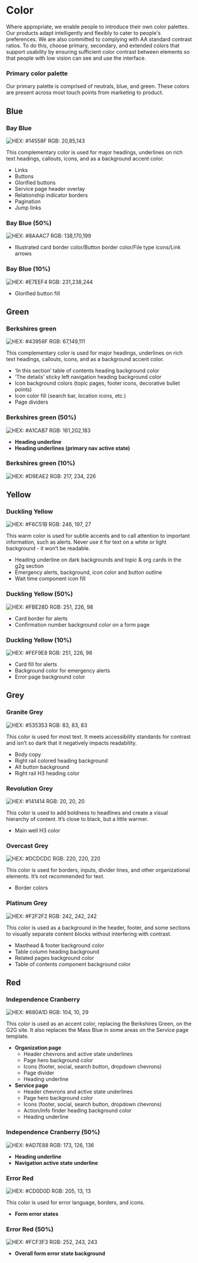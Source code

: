 # Color

Where appropriate, we enable people to introduce their own color palettes. Our products adapt intelligently and flexibly to cater to people's preferences. We are also committed to complying with AA standard contrast ratios. To do this, choose primary, secondary, and extended colors that support usability by ensuring sufficient color contrast between elements so that people with low vision can see and use the interface.

### Primary color palette

Our primary palette is comprised of neutrals, blue, and green. These colors are present across most touch points from marketing to product. 

## Blue

### Bay Blue

![HEX:  \#14558F  RGB:  20,85,143](../.gitbook/assets/color_bay-blue_long%20%281%29.png)

This complementary color is used for major headings, underlines on rich text headings, callouts, icons, and as a background accent color.

* Links
* Buttons
* Glorified buttons
* Service page header overlay
* Relationship indicator borders
* Pagination
* Jump links

### Bay Blue \(50%\)

![HEX:  \#8AAAC7  RGB:  138,170,199](../.gitbook/assets/color_bay-blue_50_long.png)

* Illustrated card border color/Button border color/File type icons/Link arrows

### Bay Blue \(10%\)

![HEX:  \#E7EEF4  RGB:  231,238,244](../.gitbook/assets/color_bay-blue_10_long.png)

* Glorified button fill

## Green

### Berkshires green

![HEX:  \#43956F  RGB:  67,149,111](../.gitbook/assets/color_berkshires-green_long.png)

This complementary color is used for major headings, underlines on rich text headings, callouts, icons, and as a background accent color.

* ‘In this section’ table of contents heading background color
* ‘The details’ sticky left navigation heading background color
* Icon background colors \(topic pages, footer icons, decorative bullet points\)
* Icon color fill \(search bar, location icons, etc.\)
* Page dividers

### Berkshires green \(50%\)

![HEX:  \#A1CAB7  RGB:  161,202,183](../.gitbook/assets/color_berkshires-green_50_long.png)

* **Heading underline**
* **Heading underlines \(primary nav active state\)**

### Berkshires green \(10%\)

![HEX:  \#D9EAE2  RGB:  217, 234, 226](../.gitbook/assets/color_berkshires-green_10_long.png)

## Yellow

### Duckling Yellow

![HEX:  \#F6C51B  RGB:  246, 197, 27](../.gitbook/assets/color_duckling-yellow_long.png)

This warm color is used for subtle accents and to call attention to important information, such as alerts. Never use it for text on a white or light background - it won’t be readable.

* Heading underline on dark backgrounds and topic & org cards in the g2g section
* Emergency alerts, background, icon color and button outline
* Wait time component icon fill

### Duckling Yellow \(50%\)

![HEX:  \#FBE28D  RGB:  251, 226, 98](../.gitbook/assets/color_duckling-yellow_50_long.png)

* Card border for alerts
* Confirmation number background color on a form page

### Duckling Yellow \(10%\)

![HEX:  \#FEF9E8  RGB:  251, 226, 98](../.gitbook/assets/color_duckling-yellow_10_long.png)

* Card fill for alerts
* Background color for emergency alerts
* Error page background color

## Grey

### Granite Grey

![HEX:  \#535353  RGB:  83, 83, 83](../.gitbook/assets/color_granite-grey_long%20%281%29.png)

This color is used for most text. It meets accessibility standards for contrast and isn’t so dark that it negatively impacts readability.  


* Body copy
* Right rail colored heading background
* Alt button background
* Right rail H3 heading color

### Revolution Grey

![HEX:  \#141414  RGB:  20, 20, 20](../.gitbook/assets/color_revolution-grey_long.png)

This color is used to add boldness to headlines and create a visual hierarchy of content. It’s close to black, but a little warmer.

* Main well H3 color

### Overcast Grey

![HEX:  \#DCDCDC  RGB:  220, 220, 220](../.gitbook/assets/color_overcast-grey_long.png)

This color is used for borders, inputs, divider lines, and other organizational elements. It’s not recommended for text.

* Border colors

### Platinum Grey

![HEX:  \#F2F2F2  RGB:  242, 242, 242](../.gitbook/assets/color_platinum-grey_long.png)

This color is used as a background in the header, footer, and some sections to visually separate content blocks without interfering with contrast.

* Masthead & footer background color
* Table column heading background
* Related pages background color
* Table of contents component background color

## Red

### Independence Cranberry

![HEX:  \#680A1D  RGB:  104, 10, 29](../.gitbook/assets/color_independence-cranberry_long.png)

This color is used as an accent color, replacing the Berkshires Green, on the G2G site. It also replaces the Mass Blue in some areas on the Service page template.

* **Organization page**
  * Header chevrons and active state underlines
  * Page hero background color
  * Icons \(footer, social, search button, dropdown chevrons\)
  * Page divider
  * Heading underline 
* **Service page**
  * Header chevrons and active state underlines
  * Page hero background color
  * Icons  \(footer, social, search button, dropdown chevrons\)
  * Action/info finder heading background color
  * Heading underline

### Independence Cranberry \(50%\)

![HEX:  \#AD7E88  RGB:  173, 126, 136](../.gitbook/assets/color_independence-cranberry_50_long.png)

* **Heading underline**
* **Navigation active state underline**

### Error Red

![HEX:  \#CD0D0D  RGB:  205, 13, 13](../.gitbook/assets/color_error-red_long.png)

This color is used for error language, borders, and icons.   

* **Form error states**

### Error Red \(50%\)

![HEX:  \#FCF3F3  RGB:  252, 243, 243](../.gitbook/assets/color_error-red_50_long.png)

* **Overall form error state background**

##  

